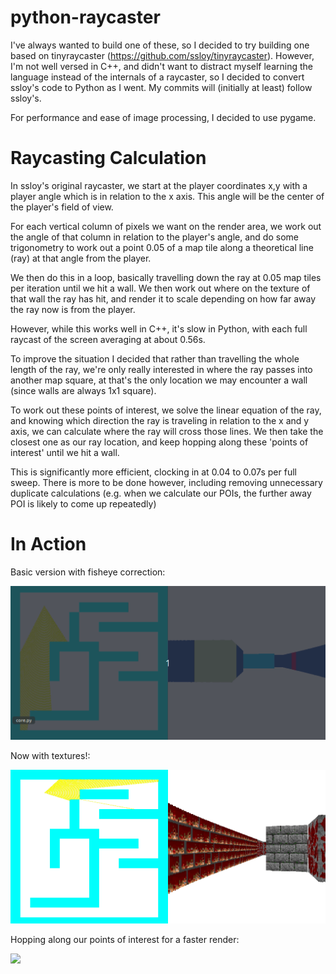 # python-raycaster

I've always wanted to build one of these, so I decided to try building one based on 
tinyraycaster (https://github.com/ssloy/tinyraycaster). However, I'm not well versed 
in C++, and didn't want to distract myself learning the language instead of the 
internals of a raycaster, so I decided to convert ssloy's code to Python as I went. 
My commits will (initially at least) follow ssloy's.  

For performance and ease of image processing, I decided to use pygame. 

# Raycasting Calculation

In ssloy's original raycaster, we start at the player coordinates x,y with a player angle
which is in relation to the x axis. This angle will be the center of the player's field of
view.
 
For each vertical column of pixels we want on the render area, we work out the angle of
that column in relation to the player's angle, and do some trigonometry to work out a 
point 0.05 of a map tile along a theoretical line (ray) at that angle from the player. 

We then do this in a loop, basically travelling down the ray at 0.05 map tiles per 
iteration until we hit a wall. We then work out where on the texture of that wall the
ray has hit, and render it to scale depending on how far away the ray now is from the
player.

However, while this works well in C++, it's slow in Python, with each full raycast 
of the screen averaging at about 0.56s. 

To improve the situation I decided that rather than travelling the whole length of the
ray, we're only really interested in where the ray passes into another map square, at
that's the only location we may encounter a wall (since walls are always 1x1 square).

To work out these points of interest, we solve the linear equation of the ray, and
knowing which direction the ray is traveling in relation to the x and y axis, we can
calculate where the ray will cross those lines. We then take the closest one as our
ray location, and keep hopping along these 'points of interest' until we hit a wall.

This is significantly more efficient, clocking in at 0.04 to 0.07s per full sweep. There
is more to be done however, including removing unnecessary duplicate calculations (e.g.
when we calculate our POIs, the further away POI is likely to come up repeatedly)

# In Action

Basic version with fisheye correction: 

![](/screenshots/basic_version.gif)

Now with textures!:

![](/screenshots/textures_loading.gif)

Hopping along our points of interest for a faster render:

![](/screenshots/efficient_casting.gif)